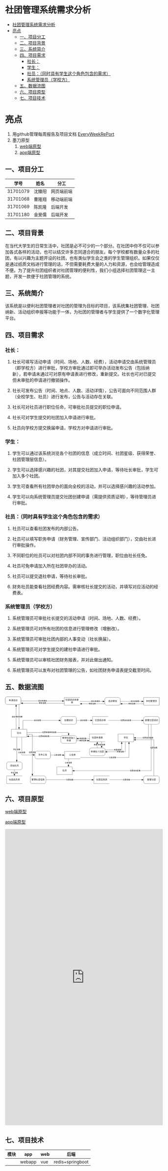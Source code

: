 # 社团管理系统需求分析

<!-- TOC -->

- [社团管理系统需求分析](#社团管理系统需求分析)
- [亮点](#亮点)
    - [一、项目分工](#一项目分工)
    - [二、项目背景](#二项目背景)
    - [三、系统简介](#三系统简介)
    - [四、项目需求](#四项目需求)
        - [社长：](#社长)
        - [学生：](#学生)
        - [社员：（同时具有学生这个角色包含的需求）](#社员同时具有学生这个角色包含的需求)
        - [系统管理员（学校方）](#系统管理员学校方)
    - [五、数据流图](#五数据流图)
    - [六、项目原型](#六项目原型)
    - [七、项目技术](#七项目技术)

<!-- /TOC -->

# 亮点

1. 用github管理每周报告及项目文档 [EveryWeekRePort](https://github.com/schedule-front/EveryWeekRePort)
2. 墨刀原型
   1. [web端原型](https://free.modao.cc/app/6cd60f302a30c3d032772f10b80555602fc9fd0c/embed)
    2. [app端原型](https://free.modao.cc/app/nblmz4zia8k2iw45l4dvmwtewjw2s/embed)
   

## 一、项目分工
| 学号     | 姓名   | 分工       |
| -------- | ------ | ---------- |
| 31701079 | 沈臻阳 | 网页端前端 |
| 31701068 | 曹隆翔 | 移动端前端 |
| 31701069 | 陈凯隆 | 后端开发   |
| 31701180 | 金旻儒 | 后端开发   |

## 二、项目背景

在当代大学生的日常生活中，社团是必不可少的一个部分。在社团中你不仅可以参加各式各样的活动，也可以结交许多志同道合的朋友。每个学校都有数量众多的社团，有以兴趣为主题开设的社团，也有类似学生会之类的学生管理组织。如果仅仅是通过纸质文档进行管理的话，不但需要耗费大量的人力和资源，也会给管理造成不便。为了提升社团组织者对社团管理的便利性，我们小组选择社团管理这一主题，开发一款便于社团管理的系统。

## 三、系统简介
该系统是以便利社团管理者对社团的管理为目标的项目，该系统集社团管理、社团纳新、活动组织申报等功能于一体，为社团的管理者与学生提供了一个数字化管理平台。

## 四、项目需求

### 社长：

  1. 社长可填写活动申请（时间、场地、人数、经费），活动申请交由系统管理员（即学校方）进行审批，学校方审批通过即可举办活动发布公告（包括纳新），若申请未通过可对原有申请表进行修改，重新提交。社长也可对已提交但未审批的申请进行撤销操作。

  2. 社长可发布公告（时间、地点、人数、活动详情），公告可面向不同范围人群（全校学生、社员）进行发布，公告与活动存在关联。

  3. 社长可对社员进行职位任命，可审批社员提交的职位申请。

  4. 社长可对学生提交的社团加入申请进行审批。

  5. 社员向学校方提交换届申请，学校方对申请进行审批。

### 学生：

  1. 学生可以通过该系统浏览各个社团的信息（成立时间、社团星级、获得荣誉、社团管理层信息）。

  2. 学生可以选择感兴趣的社团，对其提交社团加入申请，等待社长审批，学生可加入多个社团。

  3. 学生可查看所有社团举办的面向全校的活动，并可以选择感兴趣的活动参加。

  4. 学生可以向系统管理员提交社团创建申请（需提供资质证明），等待管理员进行审批。

### 社员：（同时具有学生这个角色包含的需求）

  1. 社员可以查看社团发布的内部公告。

  2. 社员可以填写职务申请（财务管理、宣传部门、活动组织部门），交由社长进行审批操作。

  3. 不同职位的社员可以对社团内部不同的事务进行管理，职位由社长任免。

  4. 社员可免申请加入所在社团举办的活动。

  5. 社员可以提交退社申请，等待社长审批。

  6. 财务社员能查看社团经费内容。需审核社长提交的活动，并填写对应活动的经费表。

### 系统管理员（学校方）

  1. 系统管理员可审批社长提交的活动申请（时间、场地、人数、经费）。

  2. 系统管理员可对所有社团的信息进行管理修改（增删改）。

  3. 系统管理员可审批社团内部的人事变动（社长换届）。

  4. 系统管理员可对学生提交的建社申请进行审批。

  5. 系统管理员可以审核社团财务报表，并对此做出通知。

  6. 系统管理员可以发布对社团管理的公告，如社团财务申请表提交截至时间。

## 五、数据流图

![](https://raw.githubusercontent.com/schedule-front/EveryWeekRePort/master/week1/picture/datastream.png)

## 六、项目原型

[web端原型](https://free.modao.cc/app/6cd60f302a30c3d032772f10b80555602fc9fd0c/embed)

[app端原型](https://free.modao.cc/app/nblmz4zia8k2iw45l4dvmwtewjw2s/embed)


<embed src="https://free.modao.cc/app/nblmz4zia8k2iw45l4dvmwtewjw2s/embed" width="515" height="968" allowTransparency="true" frameborder="0"></embed>

## 七、项目技术

| 模块 | app    | web | 后端             |
| ---- | ------ | --- | ---------------- |
|      | webapp | vue | redis+springboot |

